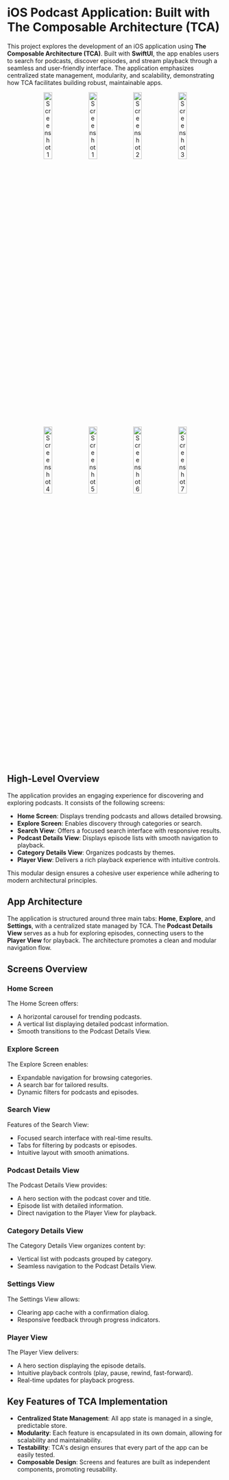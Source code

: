 # iOS Podcast Application: Built with The Composable Architecture (TCA)

This project explores the development of an iOS application using **The Composable Architecture (TCA)**. Built with **SwiftUI**, the app enables users to search for podcasts, discover episodes, and stream playback through a seamless and user-friendly interface. The application emphasizes centralized state management, modularity, and scalability, demonstrating how TCA facilitates building robust, maintainable apps.

<p align="center">
   <img src="https://github.com/user-attachments/assets/0b948bdd-bdb3-4671-b760-4ea5660a4aad" alt="Screenshot 1" style="width: 20%; max-width: 150px; height: auto;" />
  <img src="https://github.com/user-attachments/assets/8b799021-7464-493c-a286-6d774916c1c7" alt="Screenshot 1" style="width: 20%; max-width: 150px; height: auto;" />
  <img src="https://github.com/user-attachments/assets/e093d38a-a5ca-4f91-a6be-ba7a58f42926" alt="Screenshot 2" style="width: 20%; max-width: 150px; height: auto;" />
  <img src="https://github.com/user-attachments/assets/f23b7c89-0140-4d90-a4c5-125c417a6230" alt="Screenshot 3" style="width: 20%; max-width: 150px; height: auto;" />
  <img src="https://github.com/user-attachments/assets/759c0bef-2135-4f54-824f-32e86fd3d952" alt="Screenshot 4" style="width: 20%; max-width: 150px; height: auto;" />
  <img src="https://github.com/user-attachments/assets/76f44363-2684-40c3-ad63-eeffe6eb62e4" alt="Screenshot 5" style="width: 20%; max-width: 150px; height: auto;" />
  <img src="https://github.com/user-attachments/assets/e0d506ac-cc1e-46a7-8a8c-38655f289a50" alt="Screenshot 6" style="width: 20%; max-width: 150px; height: auto;" />
  <img src="https://github.com/user-attachments/assets/e20f2b0d-d502-4ebc-8ec9-ee852d1c27fd" alt="Screenshot 7" style="width: 20%; max-width: 150px; height: auto;" />
</p>



## High-Level Overview

The application provides an engaging experience for discovering and exploring podcasts. It consists of the following screens:

- **Home Screen**: Displays trending podcasts and allows detailed browsing.
- **Explore Screen**: Enables discovery through categories or search.
- **Search View**: Offers a focused search interface with responsive results.
- **Podcast Details View**: Displays episode lists with smooth navigation to playback.
- **Category Details View**: Organizes podcasts by themes.
- **Player View**: Delivers a rich playback experience with intuitive controls.

This modular design ensures a cohesive user experience while adhering to modern architectural principles.

## App Architecture

The application is structured around three main tabs: **Home**, **Explore**, and **Settings**, with a centralized state managed by TCA. The **Podcast Details View** serves as a hub for exploring episodes, connecting users to the **Player View** for playback. The architecture promotes a clean and modular navigation flow.

## Screens Overview

### Home Screen

The Home Screen offers:
- A horizontal carousel for trending podcasts.
- A vertical list displaying detailed podcast information.
- Smooth transitions to the Podcast Details View.

### Explore Screen

The Explore Screen enables:
- Expandable navigation for browsing categories.
- A search bar for tailored results.
- Dynamic filters for podcasts and episodes.

### Search View

Features of the Search View:
- Focused search interface with real-time results.
- Tabs for filtering by podcasts or episodes.
- Intuitive layout with smooth animations.

### Podcast Details View

The Podcast Details View provides:
- A hero section with the podcast cover and title.
- Episode list with detailed information.
- Direct navigation to the Player View for playback.

### Category Details View

The Category Details View organizes content by:
- Vertical list with podcasts grouped by category.
- Seamless navigation to the Podcast Details View.

### Settings View

The Settings View allows:
- Clearing app cache with a confirmation dialog.
- Responsive feedback through progress indicators.

### Player View

The Player View delivers:
- A hero section displaying the episode details.
- Intuitive playback controls (play, pause, rewind, fast-forward).
- Real-time updates for playback progress.

## Key Features of TCA Implementation

- **Centralized State Management**: All app state is managed in a single, predictable store.
- **Modularity**: Each feature is encapsulated in its own domain, allowing for scalability and maintainability.
- **Testability**: TCA's design ensures that every part of the app can be easily tested.
- **Composable Design**: Screens and features are built as independent components, promoting reusability.

